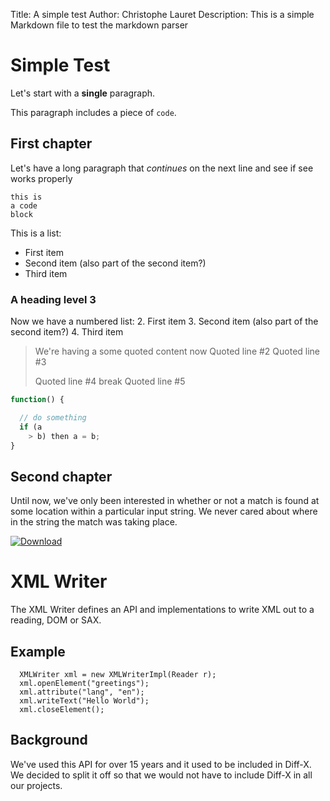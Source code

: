 
Title: A simple test
Author: Christophe Lauret
Description: This is a simple Markdown file to test the markdown parser 


Simple Test
===========

Let's start with a **single** paragraph.

This paragraph includes a piece of `code`.

First chapter
-------------

Let's have a long paragraph that *continues* on the next line and see if see works
properly 

    this is
    a code
    block

This is a list:
 * First item
 * Second item
   (also part of the second item?)
 * Third item

### A heading level 3


Now we have a numbered list:
 2. First item
 3. Second item
   (also part of the second item?)
 4. Third item

> We're having a some quoted content now
> Quoted line #2
> Quoted line #3
>
> Quoted line #4
break
> Quoted line #5

```javascript
function() {

  // do something
  if (a
    > b) then a = b;
}
```

Second chapter
--------------

Until now, we've only been interested in whether or not a match is found at some location within a particular input string. We never cared about where in the string the match was taking place.
















[ ![Download](https://api.bintray.com/packages/pageseeder/maven/xmlwriter/images/download.svg) ](https://bintray.com/pageseeder/maven/xmlwriter/_latestVersion)

# XML Writer

The XML Writer defines an API and implementations to write XML out to a reading, DOM or SAX.

## Example

```
  XMLWriter xml = new XMLWriterImpl(Reader r);
  xml.openElement("greetings");
  xml.attribute("lang", "en");
  xml.writeText("Hello World");
  xml.closeElement();
```

## Background

We've used this API for over 15 years and it used to be included in Diff-X.
We decided to split it off so that we would not have to include Diff-X in all our projects.





